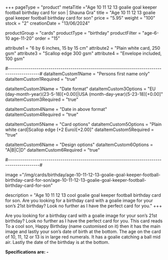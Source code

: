 +++
pageType = "product"
metaTitle ="Age 10 11 12 13 goalie goal keeper football birthday card for son | Shauna Gra"
title = "Age 10 11 12 13 goalie goal keeper football birthday card for son"
price = "5.95"
weight = "100"
stock = "2"
creationDate = "13/06/2024"

productGroup = "cards"
productType = "birthday"
productFilter = "age-6-10 age-11-20"
order = "15"

attribute1 = "6 by 6 inches, 15 by 15 cm" 
attribute2 = "Plain white card, 250 gsm"
attribute3 = "Scallop edge 300 gsm"
attribute4 = "Envelope included, 100 gsm"

#---------------------------------------------------------------------------------------------#
dataItemCustom1Name = "Persons first name only"
dataItemCustom1Required = "true"

dataItemCustom3Name = "Date format"
dataItemCustom3Options = "EU (day-month-year)(23-5-18)[+0.00]|USA (month-day-year)(5-23-18)[+0.00]"
dataItemCustom3Required = "true"

dataItemCustom4Name = "Date in above format"
dataItemCustom4Required = "true"

dataItemCustom5Name = "Card options"
dataItemCustom5Options = "Plain white card|Scallop edge (+2 Euro)[+2.00]"
dataItemCustom5Required = "true"

dataItemCustom6Name = "Design options"
dataItemCustom6Options = "A|B|C|D"
dataItemCustom6Required = "true"

#---------------------------------------------------------------------------------------------#

image ="/img/cards/birthday/age-10-11-12-13-goalie-goal-keeper-football-birthday-card-for-son/age-10-11-12-13-goalie-goal-keeper-football-birthday-card-for-son"

description = "Age 10 11 12 13 cool goalie goal keeper football birthday card for son. Are you looking for a birthday card with a goalie image for your son’s 21st birthday?  Look no further as I have the perfect card for you."
+++

Are you looking for a birthday card with a goalie image for your son’s 21st birthday? Look no further as I have the perfect card for you. This card reads To a cool son, Happy Birthday (name customised on it) then it has the main image and lastly your son’s date of birth at the bottom. The age on the card of 10, 11, 12 or 13 is in large red numerals. It has a goalie catching a ball mid air. Lastly the date of the birthday is at the bottom.

**Specifications are: -**
